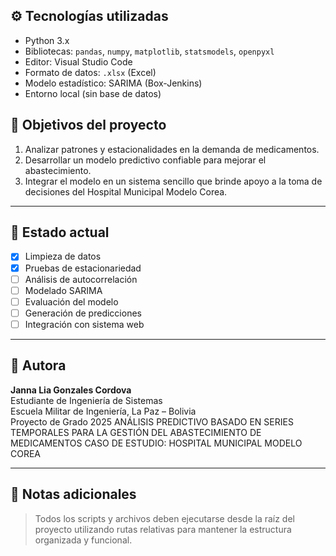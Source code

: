 ## ⚙️ Tecnologías utilizadas

- Python 3.x
- Bibliotecas: `pandas`, `numpy`, `matplotlib`, `statsmodels`, `openpyxl`
- Editor: Visual Studio Code
- Formato de datos: `.xlsx` (Excel)
- Modelo estadístico: SARIMA (Box-Jenkins)
- Entorno local (sin base de datos)

## 📌 Objetivos del proyecto

1. Analizar patrones y estacionalidades en la demanda de medicamentos.
2. Desarrollar un modelo predictivo confiable para mejorar el abastecimiento.
3. Integrar el modelo en un sistema sencillo que brinde apoyo a la toma de decisiones del Hospital Municipal Modelo Corea.

---

## 🚧 Estado actual

- [x] Limpieza de datos
- [x] Pruebas de estacionariedad
- [ ] Análisis de autocorrelación
- [ ] Modelado SARIMA
- [ ] Evaluación del modelo
- [ ] Generación de predicciones
- [ ] Integración con sistema web

---

## 🧠 Autora

**Janna Lia Gonzales Cordova**  
Estudiante de Ingeniería de Sistemas  
Escuela Militar de Ingeniería, La Paz – Bolivia  
Proyecto de Grado 2025
ANÁLISIS PREDICTIVO BASADO EN SERIES TEMPORALES PARA LA GESTIÓN DEL ABASTECIMIENTO DE MEDICAMENTOS 
CASO DE ESTUDIO: HOSPITAL MUNICIPAL MODELO COREA

---

## 📌 Notas adicionales

> Todos los scripts y archivos deben ejecutarse desde la raíz del proyecto utilizando rutas relativas para mantener la estructura organizada y funcional.